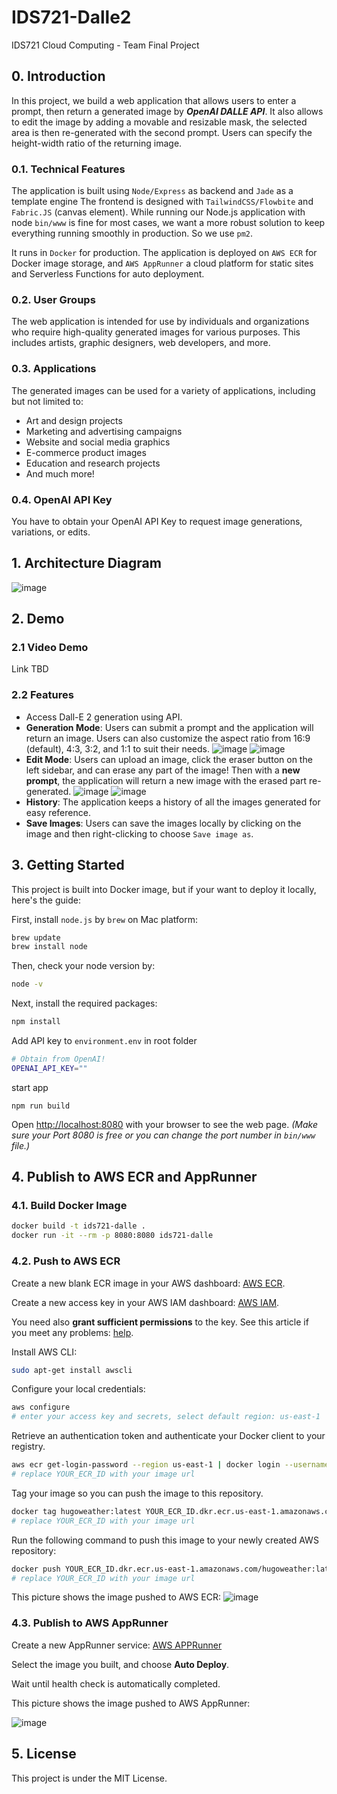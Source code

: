 # IDS721-Dalle2

IDS721 Cloud Computing - Team Final Project

## 0. Introduction 

In this project, we build a web application that allows users to enter a prompt, then return a generated image by ***OpenAI DALLE API***. It also allows to edit the image by adding a movable and resizable mask, the selected area is then re-generated with the second prompt. Users can specify the height-width ratio of the returning image.

### 0.1. Technical Features

The application is built using ```Node/Express``` as backend and ```Jade``` as a template engine The frontend is designed with ```TailwindCSS/Flowbite``` and ```Fabric.JS``` (canvas element). While running our Node.js application with node ```bin/www``` is fine for most cases, we want a more robust solution to keep everything running smoothly in production. So we use ```pm2```.

It runs in ```Docker``` for production. The application is deployed on ```AWS ECR``` for Docker image storage, and ```AWS AppRunner``` a cloud platform for static sites and Serverless Functions for auto deployment. 

### 0.2. User Groups
The web application is intended for use by individuals and organizations who require high-quality generated images for various purposes. This includes artists, graphic designers, web developers, and more.

### 0.3. Applications
The generated images can be used for a variety of applications, including but not limited to:
- Art and design projects
- Marketing and advertising campaigns
- Website and social media graphics
- E-commerce product images
- Education and research projects
- And much more!

### 0.4. OpenAI API Key
You have to obtain your OpenAI API Key to request image generations, variations, or edits. 

## 1. Architecture Diagram
![image](./demo-images/diagram.png)

## 2. Demo
### 2.1 Video Demo
Link TBD

### 2.2 Features

- Access Dall-E 2 generation using API.
- **Generation Mode**: Users can submit a prompt and the application will return an image. Users can also customize the aspect ratio from 16:9 (default), 4:3, 3:2, and 1:1 to suit their needs.
![image](./demo-images/generate-pic.png)
![image](./demo-images/generate-pic2.png)
- **Edit Mode**: Users can upload an image, click the eraser button on the left sidebar, and can erase any part of the image! Then with a **new prompt**, the application will return a new image with the erased part re-generated.
![image](./demo-images/modify.png)
![image](./demo-images/new.png)
- **History**: The application keeps a history of all the images generated for easy reference.
- **Save Images**: Users can save the images locally by clicking on the image and then right-clicking to choose ```Save image as```.

## 3. Getting Started

This project is built into Docker image, but if your want to deploy it locally, here's the guide:

First, install ```node.js``` by ```brew``` on Mac platform:

```bash
brew update
brew install node
```
Then, check your node version by:

```bash
node -v
```
<!-- You must have ```19.0.0 >= node >= 12.0.0``` (some libraries do not support the latest 20.0 version).  -->

Next, install the required packages:
```bash
npm install
```
Add API key to ```environment.env``` in root folder
```bash
# Obtain from OpenAI!
OPENAI_API_KEY="" 
```
start app
```
npm run build
```

Open [http://localhost:8080](http://localhost:8080) with your browser to see the web page.
*(Make sure your Port 8080 is free or you can change the port number in ```bin/www``` file.)*

## 4. Publish to AWS ECR and AppRunner

### 4.1. Build Docker Image

```bash
docker build -t ids721-dalle . 
docker run -it --rm -p 8080:8080 ids721-dalle
```

### 4.2. Push to AWS ECR

Create a new blank ECR image in your AWS dashboard: [AWS ECR](https://us-east-1.console.aws.amazon.com/ecr).

Create a new access key in your AWS IAM dashboard: [AWS IAM](https://us-east-1.console.aws.amazon.com/iamv2).

You need also **grant sufficient permissions** to the key. See this article if you meet any problems: [help](https://www.freecodecamp.org/news/build-and-push-docker-images-to-aws-ecr/).

Install AWS CLI:
```bash
sudo apt-get install awscli
```

Configure your local credentials:
```bash
aws configure
# enter your access key and secrets, select default region: us-east-1
```

Retrieve an authentication token and authenticate your Docker client to your registry.
```bash
aws ecr get-login-password --region us-east-1 | docker login --username AWS --password-stdin YOUR_ECR_ID.dkr.ecr.us-east-1.amazonaws.com
# replace YOUR_ECR_ID with your image url
```

Tag your image so you can push the image to this repository.
```bash
docker tag hugoweather:latest YOUR_ECR_ID.dkr.ecr.us-east-1.amazonaws.com/hugoweather:latest
# replace YOUR_ECR_ID with your image url
```

Run the following command to push this image to your newly created AWS repository:
```bash
docker push YOUR_ECR_ID.dkr.ecr.us-east-1.amazonaws.com/hugoweather:latest
# replace YOUR_ECR_ID with your image url
```

This picture shows the image pushed to AWS ECR:
![image](./demo-images/ecr.png)

### 4.3. Publish to AWS AppRunner

Create a new AppRunner service: [AWS APPRunner](https://us-east-1.console.aws.amazon.com/apprunner) 

Select the image you built, and choose **Auto Deploy**.

Wait until health check is automatically completed.

This picture shows the image pushed to AWS AppRunner:

![image](./demo-images/apprunner.png)

<!-- ## 4. Contributors

- [Arthur Chen](https://github.com/ArthurChenCoding)
- [Hugo Hu](https://github.com/0HugoHu)
- [Minghui Zhu](https://github.com/zhuminghui17)
- [Enze Shi](https://github.com/casnz1601) -->

## 5. License
This project is under the MIT License.

<!-- <h3>Images / Video</h3> -->


<!-- <img src="https://user-images.githubusercontent.com/119073511/219452995-1abde8b6-e21a-4956-b230-00f87b47e7fd.png" width="45%"></img>
<img src="https://user-images.githubusercontent.com/119073511/219453164-5e1b0449-1298-40a8-b77e-f7cd17860efc.jpg" width="45%"></img>
 -->
